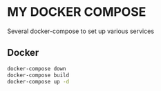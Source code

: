 # MY DOCKER COMPOSE

Several docker-compose to set up various services

## Docker

```sh
docker-compose down
docker-compose build
docker-compose up -d
```
